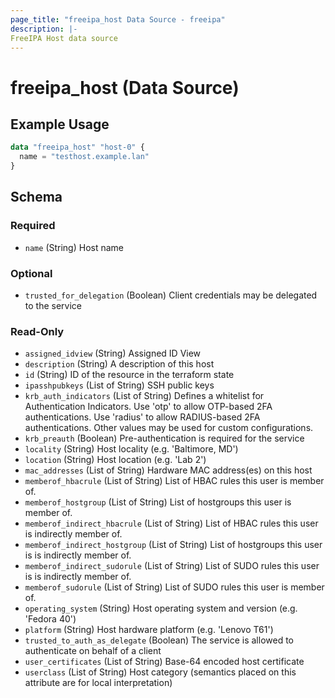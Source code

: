 ```yaml
---
page_title: "freeipa_host Data Source - freeipa"
description: |-
FreeIPA Host data source
---
```


# freeipa_host (Data Source)



## Example Usage

```terraform
data "freeipa_host" "host-0" {
  name = "testhost.example.lan"
}
```


<!-- schema generated by tfplugindocs -->
## Schema

### Required

- `name` (String) Host name

### Optional

- `trusted_for_delegation` (Boolean) Client credentials may be delegated to the service

### Read-Only

- `assigned_idview` (String) Assigned ID View
- `description` (String) A description of this host
- `id` (String) ID of the resource in the terraform state
- `ipasshpubkeys` (List of String) SSH public keys
- `krb_auth_indicators` (List of String) Defines a whitelist for Authentication Indicators. Use 'otp' to allow OTP-based 2FA authentications. Use 'radius' to allow RADIUS-based 2FA authentications. Other values may be used for custom configurations.
- `krb_preauth` (Boolean) Pre-authentication is required for the service
- `locality` (String) Host locality (e.g. 'Baltimore, MD')
- `location` (String) Host location (e.g. 'Lab 2')
- `mac_addresses` (List of String) Hardware MAC address(es) on this host
- `memberof_hbacrule` (List of String) List of HBAC rules this user is member of.
- `memberof_hostgroup` (List of String) List of hostgroups this user is member of.
- `memberof_indirect_hbacrule` (List of String) List of HBAC rules this user is indirectly member of.
- `memberof_indirect_hostgroup` (List of String) List of hostgroups this user is is indirectly member of.
- `memberof_indirect_sudorule` (List of String) List of SUDO rules this user is is indirectly member of.
- `memberof_sudorule` (List of String) List of SUDO rules this user is member of.
- `operating_system` (String) Host operating system and version (e.g. 'Fedora 40')
- `platform` (String) Host hardware platform (e.g. 'Lenovo T61')
- `trusted_to_auth_as_delegate` (Boolean) The service is allowed to authenticate on behalf of a client
- `user_certificates` (List of String) Base-64 encoded host certificate
- `userclass` (List of String) Host category (semantics placed on this attribute are for local interpretation)
